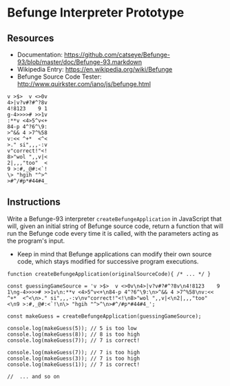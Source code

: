 # Befunge Interpreter Prototype

## Resources

- Documentation: https://github.com/catseye/Befunge-93/blob/master/doc/Befunge-93.markdown
- Wikipedia Entry: https://en.wikipedia.org/wiki/Befunge
- Befunge Source Code Tester: http://www.quirkster.com/iano/js/befunge.html

```
v >$>  v <>0v
4>|v?v#?#^?8v
4!8123    9 1
g-4>>>># >>1v
:**v <4>5^v<+
84-p 4^?6^\9:
>^&& 4 >7^%58
v:<< ^+*  <^<
>." si",,,-:v
v"correct!"<!
8>"wol ",,v|<
2|,,,"too"  <
9 >:#,_@#:<`!
\> "hgih "^>^
>#^/#p*#44#4_
```

## Instructions

Write a Befunge-93 interpreter `createBefungeApplication` in JavaScript that will, given an initial string of Befunge source code, return a function that will run the Befunge code every time it is called, with the parameters acting as the program's input.
- Keep in mind that Befunge applications can modify their own source code, which stays modified for successive program executions.

```
function createBefungeApplication(originalSourceCode){ /* ... */ }

const guessingGameSource = 'v >$>  v <>0v\n4>|v?v#?#^?8v\n4!8123    9 1\ng-4>>>># >>1v\n:**v <4>5^v<+\n84-p 4^?6^\9:\n>^&& 4 >7^%58\nv:<< ^+*  <^<\n>." si",,,-:v\nv"correct!"<!\n8>"wol ",,v|<\n2|,,,"too"  <\n9 >:#,_@#:<`!\n\> "hgih "^>^\n>#^/#p*#44#4_';

const makeGuess = createBefungeApplication(guessingGameSource);

console.log(makeGuess(5)); // 5 is too low
console.log(makeGuess(8)); // 8 is too high
console.log(makeGuess(7)); // 7 is correct!

console.log(makeGuess(7)); // 7 is too high
console.log(makeGuess(3)); // 7 is too high
console.log(makeGuess(1)); // 7 is correct!

//  ... and so on

```
